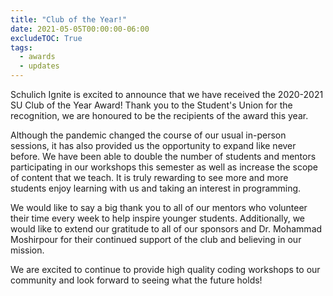 ```yaml
---
title: "Club of the Year!"
date: 2021-05-05T00:00:00-06:00
excludeTOC: True
tags:
  - awards
  - updates
---
```

Schulich Ignite is excited to announce that we have received the 2020-2021 SU Club of the Year Award! Thank you to the Student's Union for the recognition, we are honoured to be the recipients of the award this year.

Although the pandemic changed the course of our usual in-person sessions, it has also provided us the opportunity to expand like never before. We have been able to double the number of students and mentors participating in our workshops this semester as well as increase the scope of content that we teach. It is truly rewarding to see more and more students enjoy learning with us and taking an interest in programming.  

We would like to say a big thank you to all of our mentors who volunteer their time every week to help inspire younger students. Additionally, we would like to extend our gratitude to all of our sponsors and Dr. Mohammad Moshirpour for their continued support of the club and believing in our mission. 

We are excited to continue to provide high quality coding workshops to our community and look forward to seeing what the future holds!


